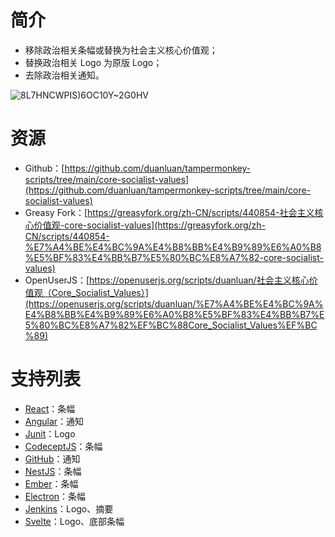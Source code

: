 # 简介

* 移除政治相关条幅或替换为社会主义核心价值观；
* 替换政治相关 Logo 为原版 Logo；
* 去除政治相关通知。

![8L7HNCWPIS)6OC10Y~2G0HV](https://user-images.githubusercontent.com/14957667/188654509-d1f31096-4d6b-4e26-9988-3b392ed4b212.png)

# 资源

* Github：[https://github.com/duanluan/tampermonkey-scripts/tree/main/core-socialist-values](https://github.com/duanluan/tampermonkey-scripts/tree/main/core-socialist-values)
* Greasy Fork：[https://greasyfork.org/zh-CN/scripts/440854-社会主义核心价值观-core-socialist-values](https://greasyfork.org/zh-CN/scripts/440854-%E7%A4%BE%E4%BC%9A%E4%B8%BB%E4%B9%89%E6%A0%B8%E5%BF%83%E4%BB%B7%E5%80%BC%E8%A7%82-core-socialist-values)
* OpenUserJS：[https://openuserjs.org/scripts/duanluan/社会主义核心价值观（Core_Socialist_Values）](https://openuserjs.org/scripts/duanluan/%E7%A4%BE%E4%BC%9A%E4%B8%BB%E4%B9%89%E6%A0%B8%E5%BF%83%E4%BB%B7%E5%80%BC%E8%A7%82%EF%BC%88Core_Socialist_Values%EF%BC%89)

# 支持列表

* [React](https://reactjs.org/)：条幅
* [Angular](https://angular.io/)：通知
* [Junit](https://junit.org/junit5/)：Logo
* [CodeceptJS](https://codecept.io/)：条幅
* [GitHub](https://github.com/)：通知
* [NestJS](https://docs.nestjs.com/)：条幅
* [Ember](https://emberjs.com/)：条幅
* [Electron](https://www.electronjs.org/)：条幅
* [Jenkins](https://www.jenkins.io/)：Logo、摘要
* [Svelte](https://svelte.dev/)：Logo、底部条幅
